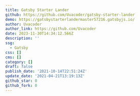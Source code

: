 ```yaml
---
title: Gatsby Starter Lander
github: https://github.com/Uvacoder/gatsby-starter-lander
demo: https://gatsbystarterlandermaster57216.gatsbyjs.io/
author: Uvacoder
author_link: https://github.com/Uvacoder
date: 2023-11-30T14:34:12.566Z
description: ''
ssg:
  - Gatsby
css: []
cms: []
category: []
draft: false
publish_date: '2021-10-14T22:51:24Z'
update_date: '2021-04-21T13:19:13Z'
github_star: 0
github_fork: 0
---
```

